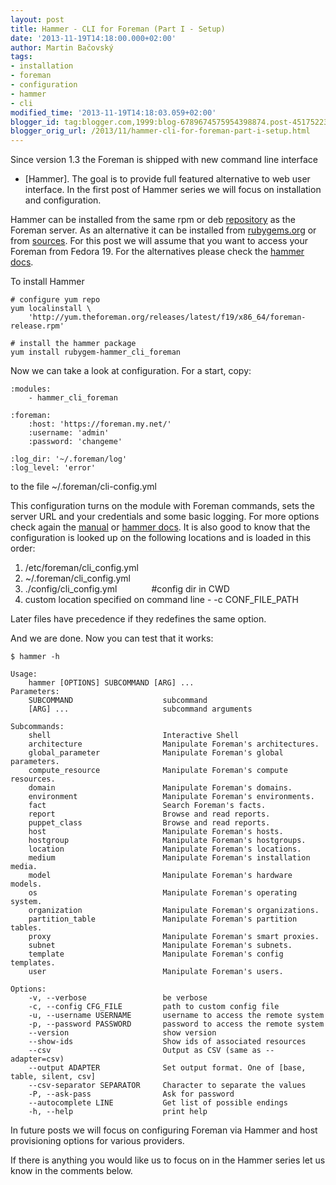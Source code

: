 ```yaml
---
layout: post
title: Hammer - CLI for Foreman (Part I - Setup)
date: '2013-11-19T14:18:00.000+02:00'
author: Martin Bačovský
tags:
- installation
- foreman
- configuration
- hammer
- cli
modified_time: '2013-11-19T14:18:03.059+02:00'
blogger_id: tag:blogger.com,1999:blog-6789674575954398874.post-4517522316589167569
blogger_orig_url: /2013/11/hammer-cli-for-foreman-part-i-setup.html
---
```


  

Since version 1.3 the Foreman is shipped with new command line interface
- \[Hammer\]. The goal is to provide full featured alternative to web
user interface. In the first post of Hammer series we will focus on
installation and configuration.  

<!--more-->
  
Hammer can be installed from the same rpm or deb
[repository](http://theforeman.org/manuals/1.3/index.html#3.3InstallFromPackages)
as the Foreman server. As an alternative it can be installed from
[rubygems.org](https://github.com/theforeman/hammer-cli#installation-from-gems)
or from
[sources](http://theforeman.org/manuals/1.3/index.html#CLI%28Hammer%29).
For this post we will assume that you want to access your Foreman from
Fedora 19. For the alternatives please check the [hammer
docs](https://github.com/theforeman/hammer-cli#installation).  
  
To install Hammer  

    # configure yum repo
    yum localinstall \
        'http://yum.theforeman.org/releases/latest/f19/x86_64/foreman-release.rpm'

    # install the hammer package
    yum install rubygem-hammer_cli_foreman

  
Now we can take a look at configuration. For a start, copy:  

    :modules:
        - hammer_cli_foreman

    :foreman:
        :host: 'https://foreman.my.net/'
        :username: 'admin'
        :password: 'changeme'

    :log_dir: '~/.foreman/log'
    :log_level: 'error'

  
to the file ~/.foreman/cli-config.yml  
  
This configuration turns on the module with Foreman commands, sets the
server URL and your credentials and some basic logging. For more options
check again the
[manual](http://theforeman.org/manuals/1.3/index.html#3.5.6CLI) or
[hammer
docs](https://github.com/theforeman/hammer-cli#format-and-locations). It
is also good to know that the configuration is looked up on the
following locations and is loaded in this order:  

1.  /etc/foreman/cli\_config.yml
2.  ~/.foreman/cli\_config.yml
3.  ./config/cli\_config.yml              \#config dir in CWD
4.  custom location specified on command line - -c CONF\_FILE\_PATH

Later files have precedence if they redefines the same option.  
  
And we are done. Now you can test that it works:  

    $ hammer -h

    Usage:
        hammer [OPTIONS] SUBCOMMAND [ARG] ...
    Parameters:
        SUBCOMMAND                    subcommand
        [ARG] ...                     subcommand arguments

    Subcommands:
        shell                         Interactive Shell
        architecture                  Manipulate Foreman's architectures.
        global_parameter              Manipulate Foreman's global parameters.
        compute_resource              Manipulate Foreman's compute resources.
        domain                        Manipulate Foreman's domains.
        environment                   Manipulate Foreman's environments.
        fact                          Search Foreman's facts.
        report                        Browse and read reports.
        puppet_class                  Browse and read reports.
        host                          Manipulate Foreman's hosts.
        hostgroup                     Manipulate Foreman's hostgroups.
        location                      Manipulate Foreman's locations.
        medium                        Manipulate Foreman's installation media.
        model                         Manipulate Foreman's hardware models.
        os                            Manipulate Foreman's operating system.
        organization                  Manipulate Foreman's organizations.
        partition_table               Manipulate Foreman's partition tables.
        proxy                         Manipulate Foreman's smart proxies.
        subnet                        Manipulate Foreman's subnets.
        template                      Manipulate Foreman's config templates.
        user                          Manipulate Foreman's users.

    Options:
        -v, --verbose                 be verbose
        -c, --config CFG_FILE         path to custom config file
        -u, --username USERNAME       username to access the remote system
        -p, --password PASSWORD       password to access the remote system
        --version                     show version
        --show-ids                    Show ids of associated resources
        --csv                         Output as CSV (same as --adapter=csv)
        --output ADAPTER              Set output format. One of [base, table, silent, csv]
        --csv-separator SEPARATOR     Character to separate the values
        -P, --ask-pass                Ask for password
        --autocomplete LINE           Get list of possible endings
        -h, --help                    print help

In future posts we will focus on configuring Foreman via Hammer and host
provisioning options for various providers.  
  
If there is anything you would like us to focus on in the Hammer series
let us know in the comments below.
